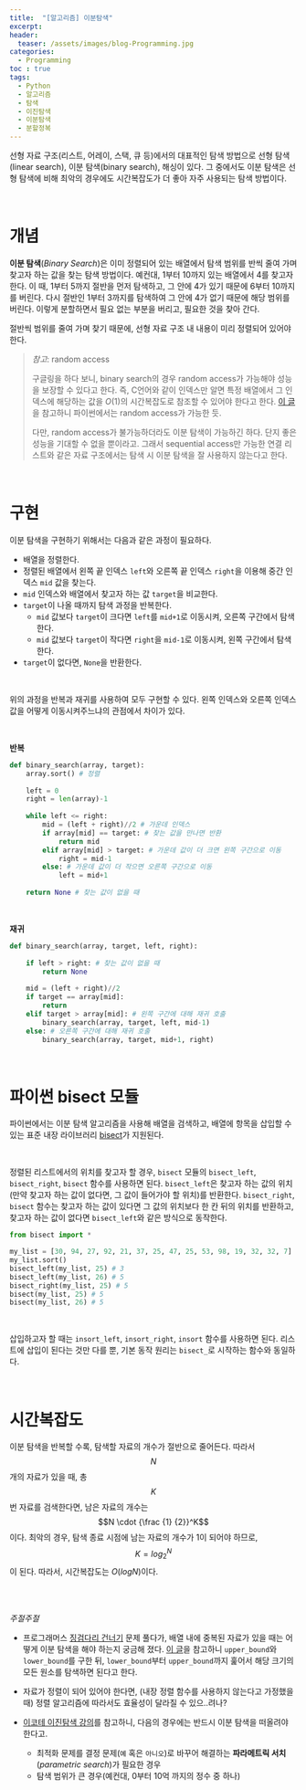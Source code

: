 ```yaml
---
title:  "[알고리즘] 이분탐색"
excerpt:
header:
  teaser: /assets/images/blog-Programming.jpg
categories:
  - Programming
toc : true
tags:
  - Python
  - 알고리즘
  - 탐색
  - 이진탐색
  - 이분탐색
  - 분할정복
---
```




 선형 자료 구조(리스트, 어레이, 스택, 큐 등)에서의 대표적인 탐색 방법으로 선형 탐색(linear search), 이분 탐색(binary search), 해싱이 있다. 그 중에서도 이분 탐색은 선형 탐색에 비해 최악의 경우에도 시간복잡도가 더 좋아 자주 사용되는 탐색 방법이다. 

<br>

# 개념

 **이분 탐색**(*Binary Search*)은 이미 정렬되어 있는 배열에서 탐색 범위를 반씩 줄여 가며 찾고자 하는 값을 찾는 탐색 방법이다. 예컨대, 1부터 10까지 있는 배열에서 4를 찾고자 한다. 이 때, 1부터 5까지 절반을 먼저 탐색하고, 그 안에 4가 있기 때문에 6부터 10까지를 버린다. 다시 절반인 1부터 3까지를 탐색하여 그 안에 4가 없기 때문에 해당 범위를 버린다. 이렇게 분할하면서 필요 없는 부분을 버리고, 필요한 것을 찾아 간다. 

 절반씩 범위를 줄여 가며 찾기 때문에, 선형 자료 구조 내 내용이 미리 정렬되어 있어야 한다. 

> *참고*: random access
>
>  구글링을 하다 보니, binary search의 경우 random access가 가능해야 성능을 보장할 수 있다고 한다. 즉, C언어와 같이 인덱스만 알면 특정 배열에서 그 인덱스에 해당하는 값을 $O(1)$의 시간복잡도로 참조할 수 있어야 한다고 한다. [이 글](https://wayhome25.github.io/python/2017/06/14/time-complexity/)을 참고하니 파이썬에서는 random access가 가능한 듯.
>
>  다만, random access가 불가능하더라도 이분 탐색이 가능하긴 하다. 단지 좋은 성능을 기대할 수 없을 뿐이라고. 그래서 sequential access만 가능한 연결 리스트와 같은 자료 구조에서는 탐색 시 이분 탐색을 잘 사용하지 않는다고 한다.

<br>

# 구현



 이분 탐색을 구현하기 위해서는 다음과 같은 과정이 필요하다.

* 배열을 정렬한다.
* 정렬된 배열에서 왼쪽 끝 인덱스 `left`와 오른쪽 끝 인덱스 `right`을 이용해 중간 인덱스 `mid` 값을 찾는다.
* `mid` 인덱스와 배열에서 찾고자 하는 값 `target`을 비교한다.
* `target`이 나올 때까지 탐색 과정을 반복한다.
  * `mid` 값보다 `target`이 크다면 `left`를 `mid+1`로 이동시켜, 오른쪽 구간에서 탐색한다.
  * `mid` 값보다 `target`이 작다면 `right`을 `mid-1`로 이동시켜, 왼쪽 구간에서 탐색한다.
* `target`이 없다면, `None`을 반환한다.

<br>

 위의 과정을 반복과 재귀를 사용하여 모두 구현할 수 있다. 왼쪽 인덱스와 오른쪽 인덱스 값을 어떻게 이동시켜주느냐의 관점에서 차이가 있다.

<br>

**반복**

```python
def binary_search(array, target):
    array.sort() # 정렬
    
    left = 0
    right = len(array)-1
    
    while left <= right:
        mid = (left + right)//2 # 가운데 인덱스
        if array[mid] == target: # 찾는 값을 만나면 반환
            return mid 
        elif array[mid] > target: # 가운데 값이 더 크면 왼쪽 구간으로 이동
            right = mid-1 
        else: # 가운데 값이 더 작으면 오른쪽 구간으로 이동
            left = mid+1
    
    return None # 찾는 값이 없을 때
```

<br>

**재귀**

```python
def binary_search(array, target, left, right):
    
    if left > right: # 찾는 값이 없을 때
        return None
    
    mid = (left + right)//2
    if target == array[mid]:
        return
    elif target > array[mid]: # 왼쪽 구간에 대해 재귀 호출
        binary_search(array, target, left, mid-1)
    else: # 오른쪽 구간에 대해 재귀 호출
        binary_search(array, target, mid+1, right) 
```

<br>

# 파이썬 bisect 모듈



 파이썬에서는 이분 탐색 알고리즘을 사용해 배열을 검색하고, 배열에 항목을 삽입할 수 있는 표준 내장 라이브러리 [bisect](https://docs.python.org/3/library/bisect.html)가 지원된다. 

<br>

 정렬된 리스트에서의 위치를 찾고자 할 경우, `bisect` 모듈의 `bisect_left`, `bisect_right`, `bisect` 함수를 사용하면 된다. `bisect_left`은 찾고자 하는 값의 위치(만약 찾고자 하는 값이 없다면, 그 값이 들어가야 할 위치)를 반환한다. `bisect_right`, `bisect` 함수는 찾고자 하는 값이 있다면 그 값의 위치보다 한 칸 뒤의 위치를 반환하고, 찾고자 하는 값이 없다면 `bisect_left`와 같은 방식으로 동작한다.

```python
from bisect import *

my_list = [30, 94, 27, 92, 21, 37, 25, 47, 25, 53, 98, 19, 32, 32, 7]
my_list.sort()
bisect_left(my_list, 25) # 3
bisect_left(my_list, 26) # 5
bisect_right(my_list, 25) # 5
bisect(my_list, 25) # 5
bisect(my_list, 26) # 5
```

<br>

 삽입하고자 할 때는 `insort_left`, `insort_right`, `insort` 함수를 사용하면 된다. 리스트에 삽입이 된다는 것만 다를 뿐, 기본 동작 원리는 `bisect_`로 시작하는 함수와 동일하다.

<br>

# 시간복잡도

 이분 탐색을 반복할 수록, 탐색할 자료의 개수가 절반으로 줄어든다. 따라서 $$N$$개의 자료가 있을 때, 총 $$K$$번 자료를 검색한다면, 남은 자료의 개수는 $$N \cdot {\frac {1} {2}}^K$$이다. 최악의 경우, 탐색 종료 시점에 남는 자료의 개수가 1이 되어야 하므로, $$K=log_2^N$$이 된다. 따라서, 시간복잡도는 $O(logN)$이다.

<br>

<br>

*주절주절*

* 프로그래머스 [징검다리 건너기](https://programmers.co.kr/learn/courses/30/lessons/64062) 문제 풀다가, 배열 내에 중복된 자료가 있을 때는 어떻게 이분 탐색을 해야 하는지 궁금해 졌다. [이 글](https://eine.tistory.com/entry/%EC%9D%B4%EC%A7%84-%ED%83%90%EC%83%89-%EC%9D%B4%EB%B6%84-%ED%83%90%EC%83%89binary-search-%EA%B5%AC%ED%98%84%EC%8B%9C-%EA%B3%A0%EB%A0%A4%ED%95%A0-%EA%B2%83%EB%93%A4)을 참고하니 `upper_bound`와 `lower_bound`를 구한 뒤, `lower_bound`부터 `upper_bound`까지 훑어서 해당 크기의 모든 원소를 탐색하면 된다고 한다.

* 자료가 정렬이 되어 있어야 한다면, (내장 정렬 함수를 사용하지 않는다고 가정했을 때) 정렬 알고리즘에 따라서도 효율성이 달라질 수 있으..려나?

* [이코테 이진탐색 강의](https://www.youtube.com/watch?v=94RC-DsGMLo)를 참고하니, 다음의 경우에는 반드시 이분 탐색을 떠올려야 한다고.
  * 최적화 문제를 결정 문제(`예` 혹은 `아니오`)로 바꾸어 해결하는 **파라메트릭 서치**(*parametric search*)가 필요한 경우
  * 탐색 범위가 큰 경우(예컨대, 0부터 10억 까지의 정수 중 하나)